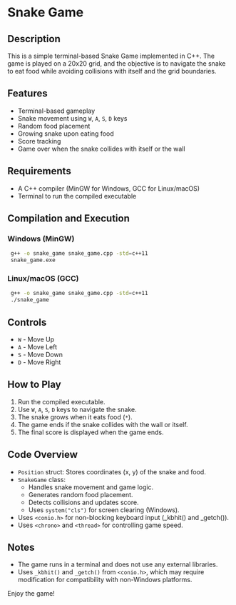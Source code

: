 # Snake Game

## Description
This is a simple terminal-based Snake Game implemented in C++. The game is played on a 20x20 grid, and the objective is to navigate the snake to eat food while avoiding collisions with itself and the grid boundaries.

## Features
- Terminal-based gameplay
- Snake movement using `W`, `A`, `S`, `D` keys
- Random food placement
- Growing snake upon eating food
- Score tracking
- Game over when the snake collides with itself or the wall

## Requirements
- A C++ compiler (MinGW for Windows, GCC for Linux/macOS)
- Terminal to run the compiled executable

## Compilation and Execution

### Windows (MinGW)
```sh
 g++ -o snake_game snake_game.cpp -std=c++11
 snake_game.exe
```

### Linux/macOS (GCC)
```sh
 g++ -o snake_game snake_game.cpp -std=c++11
 ./snake_game
```

## Controls
- `W` - Move Up
- `A` - Move Left
- `S` - Move Down
- `D` - Move Right

## How to Play
1. Run the compiled executable.
2. Use `W`, `A`, `S`, `D` keys to navigate the snake.
3. The snake grows when it eats food (`*`).
4. The game ends if the snake collides with the wall or itself.
5. The final score is displayed when the game ends.

## Code Overview
- `Position` struct: Stores coordinates (x, y) of the snake and food.
- `SnakeGame` class:
  - Handles snake movement and game logic.
  - Generates random food placement.
  - Detects collisions and updates score.
  - Uses `system("cls")` for screen clearing (Windows).
- Uses `<conio.h>` for non-blocking keyboard input (_kbhit() and _getch()).
- Uses `<chrono>` and `<thread>` for controlling game speed.

## Notes
- The game runs in a terminal and does not use any external libraries.
- Uses `_kbhit()` and `_getch()` from `<conio.h>`, which may require modification for compatibility with non-Windows platforms.

Enjoy the game!

